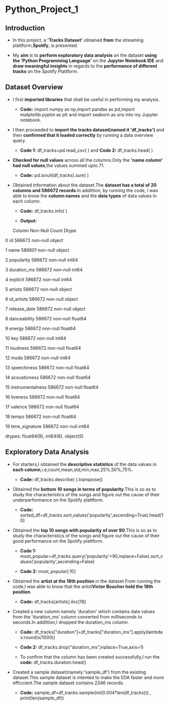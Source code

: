 # Python_Project_1
## Introduction

- In this project, a **'Tracks Dataset'** obtained **from** the streaming plattform,**Spotify**, is presented.

- My **aim** is to **perform exploratory data analysis** on the dataset **using the 'Python Programming Language'** on the **Jupyter Notebook IDE** and **draw meaningful insights** in regards to the **performance of different tracks** on the Spotify Plattform.

## Dataset Overview
- I first **imported libraries** that shall be useful in performing my analysis.
  
   - **Code:** import numpy as np,import pandas as pd,import matplotlib.pyplot as plt and import seaborn as sns into my Jupyter notebook.

- I then proceeded to **import the tracks dataset(named it 'df_tracks')** and then **confirmed that it loaded correctly** by running a data overview query.
  
   - **Code 1:** df_tracks=pd.read_csv( ) and  **Code 2:** df_tracks.head( )

- **Checked for null values** across all the columns.Only the **'name column' had null values**,the values summed upto 71.
  
   - **Code:** pd.isnull(df_tracks).sum( )
  
- Obtained information about the dataset.The **dataset has a total of 20 columns and 586672 records**.In addittion, by running the code, I was able to know the **column names** and the **data types** of data values in each column.
  
  -  **Code:** df_tracks.info( )
 
  -  **Output:**

    Column            Non-Null Count   Dtype
 
 0   id                586672 non-null  object 
 
 1   name              586601 non-null  object 
 
 2   popularity        586672 non-null  int64 
 
 3   duration_ms       586672 non-null  int64
 
 4   explicit          586672 non-null  int64 
 
 5   artists           586672 non-null  object 
 
 6   id_artists        586672 non-null  object
 
 7   release_date      586672 non-null  object
 
 8   danceability      586672 non-null  float64
 
 9   energy            586672 non-null  float64
 
 10  key               586672 non-null  int64 
 
 11  loudness          586672 non-null  float64
 
 12  mode              586672 non-null  int64 
 
 13  speechiness       586672 non-null  float64
 
 14  acousticness      586672 non-null  float64
 
 15  instrumentalness  586672 non-null  float64
 
 16  liveness          586672 non-null  float64
 
 17  valence           586672 non-null  float64
 
 18  tempo             586672 non-null  float64
 
 19  time_signature    586672 non-null  int64 
 
dtypes: float64(9), int64(6), object(5)
  
   
## Exploratory Data Analysis
- For starters,I obtained the **descriptive statistics** of the data values in **each column**,i.e;count,mean,std,min,max,25%,50%,75%.

   - **Code:** df_tracks.describe( ).transpose()
  
- Obtained the **bottom 10 songs in terms of popularity**.This is so as to study the characteristics of the songs and figure out the cause of their underperformance on the Spotify plattform.

   - **Code:** sorted_df=df_tracks.sort_values('popularity',ascending=True).head(10)

- Obtained the **top 10 songs with popularity of over 90**.This is so as to study the characteristics of the songs and figure out the cause of their good performance on the Spotify plattform.

    - **Code 1:** most_popular=df_tracks.query('popularity'>90,inplace=False).sort_values('popularity',ascending=False)
 
    - **Code 2:** most_popular[:10]
 
- Obtained the **artist at the 18th position** in the dataset.From running the code,I was able to know that the artist**Victor Boucher held the 18th position**.

   - **Code:** df_tracks[artists].iloc[18]
 
- Created a new column namely 'duration' which contains data values from the 'duration_ms' column converted from milliseconds to seconds.In addittion,I dropped the duration_ms column.

   - **Code:** df_tracks["duration"]=df_tracks["duration_ms"].apply(lambda x:round(x/1000))
   
   - **Code 2:** df_tracks.drop("duration_ms",inplace=True,axis=1)
 
   - To confirm that the column has been created successfully,I run the **code:** df_tracks.duration.head()
 
- Created a sample dataset(namely:'sample_df') from the existing dataset.This sample dataset is intented to make the EDA faster and more efficcient.The sample dataset contains 2346 records.

     - **Code:**  sample_df=df_tracks.sample(int(0.004*len(df_tracks))) , print(len(sample_df))

  
 
  
  
